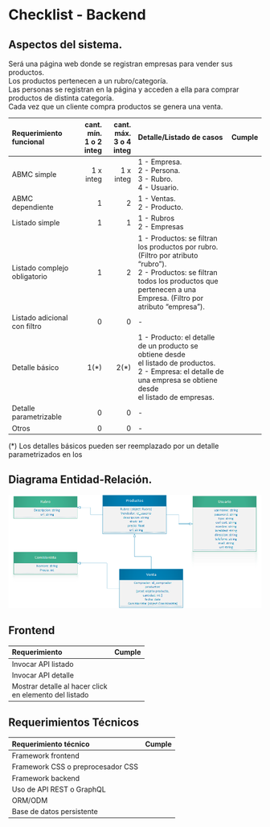 # Checklist - Backend


## Aspectos del sistema.
Será una página web donde se registran empresas para vender sus productos. <br>
Los productos pertenecen a un rubro/categoría.  <br>
Las personas se registran en la página y acceden a ella para comprar productos de distinta categoría. <br>
Cada vez que un cliente compra productos se genera una venta. <br>



Requerimiento funcional|cant. mín.<br>1 o 2 integ|cant. máx.<br>3 o 4 integ|Detalle/Listado de casos|Cumple|
|:-|-:|-:|:-|-|
|ABMC simple|1 x integ|1 x integ| 1 - Empresa. <br> 2 - Persona. <br> 3 - Rubro. <br> 4 - Usuario.
|ABMC dependiente|1|2| 1 - Ventas.<br> 2 - Producto.
|Listado simple|1|1|  1 - Rubros <br> 2 - Empresas
|Listado complejo obligatorio|1|2| 1 - Productos: se filtran los productos por rubro. <br> (Filtro por atributo “rubro”). <br> 2 - Productos: se filtran todos los productos que <br> pertenecen a una Empresa. (Filtro por atributo “empresa”). 
|Listado adicional con filtro|0|0| -
|Detalle básico|1(*)|2(*)| 1 - Producto: el detalle de un producto se obtiene desde <br> el listado de productos. <br> 2 - Empresa: el detalle de una empresa se obtiene desde <br> el listado de empresas.
|Detalle parametrizable|0|0| -
|Otros|0|0| -

(\*) Los detalles básicos pueden ser reemplazado por un detalle parametrizados en los

## Diagrama Entidad-Relación.

![Modelo de datos](https://github.com/danilobassi8/tp-backend-2020/blob/master/checklist/MODELO_DATOS.png)

## Frontend

|Requerimiento|Cumple|
|:-|-|
|Invocar API listado||
|Invocar API detalle||
|Mostrar detalle al hacer click <br>en elemento del listado||

## Requerimientos Técnicos

|Requerimiento técnico|Cumple|
|:-|-|
|Framework frontend||
|Framework CSS o preprocesador CSS||
|Framework backend||
|Uso de API REST o GraphQL||
|ORM/ODM||
|Base de datos persistente||
